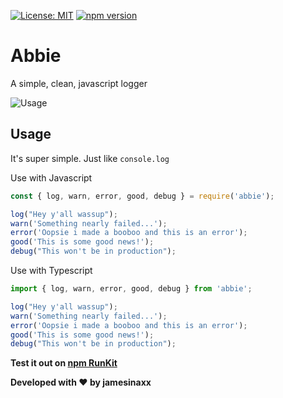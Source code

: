 [![License: MIT](https://img.shields.io/badge/License-MIT-yellow.svg?style=flat-square)](https://opensource.org/licenses/MIT)
[![npm version](https://img.shields.io/npm/v/abbie?color=pink&style=flat-square)](http://npmjs.com/abbie)

<!-- [![Build Status](https://jamesinaxx.me/buildStatus/icon?job=AbbiePipeline%2Fpublic&style=flat-square)](https://jamesinaxx.me/job/AbbiePipeline/job/public/) -->

# Abbie

A simple, clean, javascript logger

![Usage](https://raw.githubusercontent.com/jamesinaxx/Abbie/public/assets/gifs/render.gif)

## Usage

It's super simple. Just like `console.log`

Use with Javascript

```javascript
const { log, warn, error, good, debug } = require('abbie');

log("Hey y'all wassup");
warn('Something nearly failed...');
error('Oopsie i made a booboo and this is an error');
good('This is some good news!');
debug("This won't be in production");
```

Use with Typescript

```typescript
import { log, warn, error, good, debug } from 'abbie';

log("Hey y'all wassup");
warn('Something nearly failed...');
error('Oopsie i made a booboo and this is an error');
good('This is some good news!');
debug("This won't be in production");
```

**Test it out on [npm RunKit](https://npm.runkit.com/abbie)**

**Developed with ❤️ by jamesinaxx**
